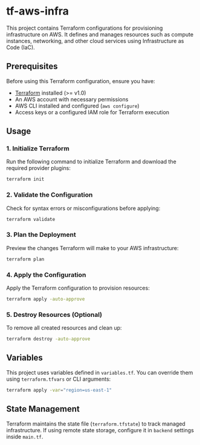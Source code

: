 
# tf-aws-infra

This project contains Terraform configurations for provisioning infrastructure on AWS. It defines and manages resources such as compute instances, networking, and other cloud services using Infrastructure as Code (IaC).

## Prerequisites

Before using this Terraform configuration, ensure you have:

- [Terraform](https://developer.hashicorp.com/terraform/downloads) installed (>= v1.0)
- An AWS account with necessary permissions
- AWS CLI installed and configured (`aws configure`)
- Access keys or a configured IAM role for Terraform execution


## Usage

### 1. Initialize Terraform
Run the following command to initialize Terraform and download the required provider plugins:
```sh
terraform init
```

### 2. Validate the Configuration
Check for syntax errors or misconfigurations before applying:
```sh
terraform validate
```

### 3. Plan the Deployment
Preview the changes Terraform will make to your AWS infrastructure:
```sh
terraform plan
```

### 4. Apply the Configuration
Apply the Terraform configuration to provision resources:
```sh
terraform apply -auto-approve
```

### 5. Destroy Resources (Optional)
To remove all created resources and clean up:
```sh
terraform destroy -auto-approve
```

## Variables

This project uses variables defined in `variables.tf`. You can override them using `terraform.tfvars` or CLI arguments:
```sh
terraform apply -var="region=us-east-1"
```

## State Management

Terraform maintains the state file (`terraform.tfstate`) to track managed infrastructure. If using remote state storage, configure it in `backend` settings inside `main.tf`.



